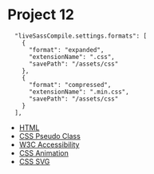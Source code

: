 # Project 12
```
  "liveSassCompile.settings.formats": [
    {
      "format": "expanded",
      "extensionName": ".css",
      "savePath": "/assets/css"
    },
    {
      "format": "compressed",
      "extensionName": ".min.css",
      "savePath": "/assets/css"
    }
  ],
```

- [HTML <table>](https://codepen.io/behshad/pen/LYGgNPg)
- [CSS Pseudo Class](https://codepen.io/behshad/pen/jKjPJa)
- [W3C Accessibility](https://codepen.io/behshad/pen/rNPMKgK)
- [CSS Animation](https://codepen.io/behshad/pen/rNwemxG)
- [CSS SVG](https://codepen.io/behshad/pen/YzdmvmK)